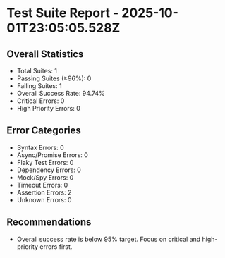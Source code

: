 # Test Suite Report - 2025-10-01T23:05:05.528Z

## Overall Statistics
- Total Suites: 1
- Passing Suites (≥96%): 0
- Failing Suites: 1
- Overall Success Rate: 94.74%
- Critical Errors: 0
- High Priority Errors: 0

## Error Categories
- Syntax Errors: 0
- Async/Promise Errors: 0
- Flaky Test Errors: 0
- Dependency Errors: 0
- Mock/Spy Errors: 0
- Timeout Errors: 0
- Assertion Errors: 2
- Unknown Errors: 0

## Recommendations
- Overall success rate is below 95% target. Focus on critical and high-priority errors first.



